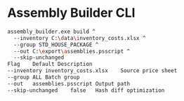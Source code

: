 <!-- docs/reference/cli-options.md -->
# Assembly Builder CLI

```bash
assembly_builder.exe build ^
  --inventory C:\data\inventory_costs.xlsx ^
  --group STD_HOUSE_PACKAGE ^
  --out C:\export\assemblies.psscript ^
  --skip-unchanged
Flag	Default	Description
--inventory	inventory_costs.xlsx	Source price sheet
--group	ALL	Batch group
--out	assemblies.psscript	Output path
--skip-unchanged	false	Hash diff optimization